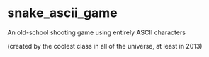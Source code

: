 snake_ascii_game
================

An old-school shooting game using entirely ASCII characters

(created by the coolest class in all of the universe, at least in 2013)
